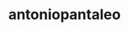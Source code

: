 ---
title: antoniopantaleo
github: https://github.com/antoniopantaleo
mode: light
transition: 3s
archetype:
  - Little Bit of Everything
---
